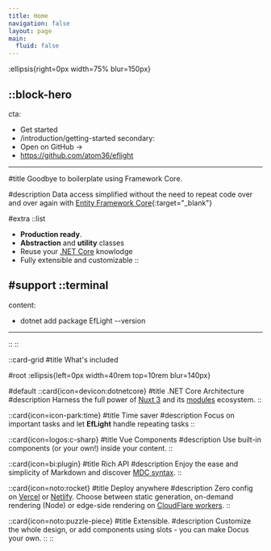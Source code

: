 ```yaml
---
title: Home
navigation: false
layout: page
main:
  fluid: false
---
```


:ellipsis{right=0px width=75% blur=150px}

::block-hero
---
cta:
  - Get started
  - /introduction/getting-started
secondary:
  - Open on GitHub →
  - https://github.com/atom36/eflight
---

#title
Goodbye to boilerplate using Framework Core.

#description
Data access simplified without the need to repeat code over and over again with [Entity Framework Core](https://learn.microsoft.com/en-us/aspnet/entity-framework){:target="_blank"}

#extra
  ::list
  - **Production ready**.
  - **Abstraction** and **utility** classes
  - Reuse your [.NET Core](https://dotnet.microsoft.com/en-us/download) knowlodge
  - Fully extensible and customizable
  ::

#support
  ::terminal
  ---
  content:
  - dotnet add package EfLight --version <choosen version>
  ---
  ::
::

::card-grid
#title
What's included

#root
:ellipsis{left=0px width=40rem top=10rem blur=140px}

#default
  ::card{icon=devicon:dotnetcore}
  #title
  .NET Core Architecture
  #description
  Harness the full power of [Nuxt 3](https://v3.nuxtjs.org) and its [modules](https://modules.nuxtjs.org) ecosystem.
  ::

  ::card{icon=icon-park:time}
  #title
  Time saver
  #description
  Focus on important tasks and let **EfLight** handle repeating tasks
  ::

  ::card{icon=logos:c-sharp}
  #title
  Vue Components
  #description
  Use built-in components (or your own!) inside your content.
  ::

  ::card{icon=bi:plugin}
  #title
  Rich API
  #description
  Enjoy the ease and simplicity of Markdown and discover [MDC syntax](https://content.nuxtjs.org/guide/writing/mdc).
  ::

  ::card{icon=noto:rocket}
  #title
  Deploy anywhere
  #description
  Zero config on [Vercel](https://vercel.com) or [Netlify](https://netlify.com). Choose between static generation, on-demand rendering (Node) or edge-side rendering on [CloudFlare workers](https://workers.cloudflare.com).
  ::

  ::card{icon=noto:puzzle-piece}
  #title
  Extensible.
  #description
  Customize the whole design, or add components using slots - you can make Docus your own.
  ::
::
